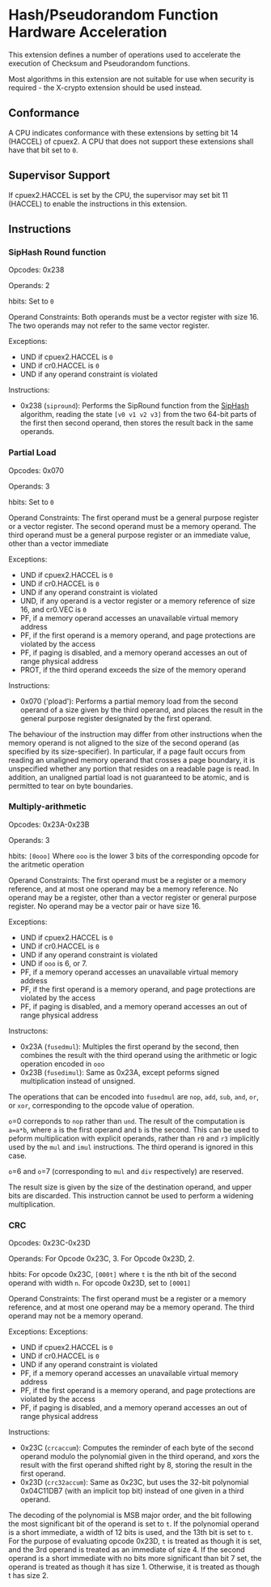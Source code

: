 # Hash/Pseudorandom Function Hardware Acceleration

This extension defines a number of operations used to accelerate the execution of Checksum and Pseudorandom functions.

Most algorithms in this extension are not suitable for use when security is required - the X-crypto extension should be used instead.

## Conformance

A CPU indicates conformance with these extensions by setting bit 14 (HACCEL) of cpuex2. A CPU that does not support these extensions shall have that bit set to `0`.


## Supervisor Support

If cpuex2.HACCEL is set by the CPU, the supervisor may set bit 11 (HACCEL) to enable the instructions in this extension.

## Instructions

### SipHash Round function

Opcodes: 0x238

Operands: 2 

hbits: Set to `0`

Operand Constraints: Both operands must be a vector register with size 16. The two operands may not refer to the same vector register.


Exceptions:
- UND if cpuex2.HACCEL is `0`
- UND if cr0.HACCEL is `0`
- UND if any operand constraint is violated

Instructions:
- 0x238 (`sipround`): Performs the SipRound function from the [SipHash](https://ia.cr/2012/351) algorithm, reading the state `[v0 v1 v2 v3]` from the two 64-bit parts of the first then second operand, then stores the result back in the same operands. 

### Partial Load

Opcodes: 0x070

Operands: 3

hbits: Set to `0`

Operand Constraints: The first operand must be a general purpose register or a vector register. The second operand must be a memory operand. The third operand must be a general purpose register or an immediate value, other than a vector immediate

Exceptions:
- UND if cpuex2.HACCEL is `0`
- UND if cr0.HACCEL is `0`
- UND if any operand constraint is violated
- UND, if any operand is a vector register or a memory reference of size 16, and cr0.VEC is `0`
- PF, if a memory operand accesses an unavailable virtual memory address
- PF, if the first operand is a memory operand, and page protections are violated by the access
- PF, if paging is disabled, and a memory operand accesses an out of range physical address
- PROT, if the third operand exceeds the size of the memory operand

Instructions:
- 0x070 ('pload'): Performs a partial memory load from the second operand of a size given by the third operand, and places the result in the general purpose register designated by the first operand. 

The behaviour of the instruction may differ from other instructions when the memory operand is not aligned to the size of the second operand (as specified by its size-specifier). In particular, if a page fault occurs from reading an unaligned memory operand that crosses a page boundary, it is unspecified whether any portion that resides on a readable page is read. In addition, an unaligned partial load is not guaranteed to be atomic, and is permitted to tear on byte boundaries. 


### Multiply-arithmetic

Opcodes: 0x23A-0x23B

Operands: 3

hbits: `[0ooo]` Where `ooo` is the lower 3 bits of the corresponding opcode for the aritmetic operation

Operand Constraints: The first operand must be a register or a memory reference, and at most one operand may be a memory reference. No operand may be a register, other than a vector register or general purpose register. No operand may be a vector pair or have size 16.

Exceptions:
- UND if cpuex2.HACCEL is `0`
- UND if cr0.HACCEL is `0`
- UND if any operand constraint is violated
- UND if `ooo` is 6, or 7.
- PF, if a memory operand accesses an unavailable virtual memory address
- PF, if the first operand is a memory operand, and page protections are violated by the access
- PF, if paging is disabled, and a memory operand accesses an out of range physical address


Instructons:
- 0x23A (`fusedmul`): Multiples the first operand by the second, then combines the result with the third operand using the arithmetic or logic operation encoded in `ooo`
- 0x23B (`fusedimul`): Same as 0x23A, except peforms signed multiplication instead of unsigned.

The operations that can be encoded into `fusedmul` are `nop`, `add`, `sub`, `and`, `or`, or `xor`, corresponding to the opcode value of operation.

`o`=0 correponds to `nop` rather than `und`. The result of the computation is `a=a*b`, where `a` is the first operand and `b` is the second. 
This can be used to peform multiplication with explicit operands, rather than `r0` and `r3` implicitly used by the `mul` and `imul` instructions. The third operand is ignored in this case.

`o`=6 and `o`=7 (corresponding to `mul` and `div` respectively) are reserved.

The result size is given by the size of the destination operand, and upper bits are discarded. This instruction cannot be used to perform a widening multiplication.


### CRC

Opcodes: 0x23C-0x23D

Operands: For Opcode 0x23C, 3. For Opcode 0x23D, 2.

hbits: For opcode 0x23C, `[000t]` where `t` is the nth bit of the second operand with width `n`. For opcode 0x23D, set to `[0001]`

Operand Constraints: The first operand must be a register or a memory reference, and at most one operand may be a memory operand. The third operand may not be a memory operand.

Exceptions:
Exceptions:
- UND if cpuex2.HACCEL is `0`
- UND if cr0.HACCEL is `0`
- UND if any operand constraint is violated
- PF, if a memory operand accesses an unavailable virtual memory address
- PF, if the first operand is a memory operand, and page protections are violated by the access
- PF, if paging is disabled, and a memory operand accesses an out of range physical address

Instructions:
- 0x23C (`crcaccum`): Computes the reminder of each byte of the second operand modulo the polynomial given in the third operand, and xors the result with the first operand shifted right by 8, storing the result in the first operand.
- 0x23D (`crc32accum`): Same as 0x23C, but uses the 32-bit polynomial 0x04C11DB7 (with an implicit top bit) instead of one given in a third operand.

The decoding of the polynomial is MSB major order, and the bit following the most significant bit of the operand is set to `t`. If the polynomial operand is a short immediate, a width of 12 bits is used, and the 13th bit is set to `t`. For the purpose of evaluating opcode 0x23D, `t` is treated as though it is set, and the 3rd operand is treated as an immediate of size 4. 
If the second operand is a short immediate with no bits more significant than bit 7 set, the operand is treated as though it has size 1. Otherwise, it is treated as though t has size 2.